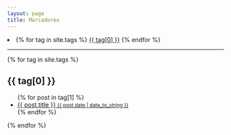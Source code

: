 ```yaml
---
layout: page
title: Marcadores
---
```


<div class="tags-expo">
  <div class="tags-expo-list">
    <li>
    {% for tag in site.tags %}
    <a href="#{{ tag[0] | slugify }}" class="post-tag">{{ tag[0] }}</a>
    {% endfor %}
    </li>
</div>
  <hr/>
  <div class="tags-expo-section">
    {% for tag in site.tags %}
    <h2 id="{{ tag[0] | slugify }}">{{ tag[0] }}</h2>
    <ul class="tags-expo-posts">
      {% for post in tag[1] %}
        <a class="post-title" href="{{ site.baseurl }}{{ post.url }}">
      <li>
        {{ post.title }}
      <small class="post-date">{{ post.date | date_to_string }}</small>
      </li>
      </a>
      {% endfor %}
    </ul>
    {% endfor %}
  </div>
</div>
